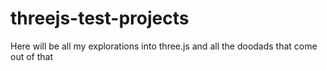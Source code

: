 # threejs-test-projects
Here will be all my explorations into three.js and all the doodads that come out of that
